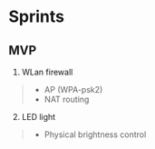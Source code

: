 # Sprints
## MVP
1. WLan firewall
> - AP (WPA-psk2)
> - NAT routing

2. LED light
> - Physical brightness control
